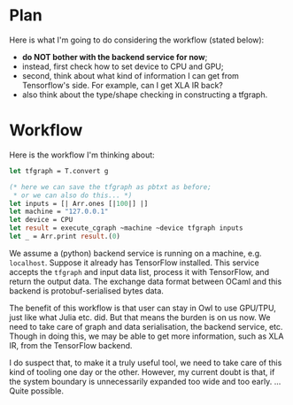 # Plan

Here is what I'm going to do considering the workflow (stated below):
- **do NOT bother with the backend service for now**;
- instead, first check how to set device to CPU and GPU;
- second, think about what kind of information I can get from Tensorflow's side. For example, can I get XLA IR back?
- also think about the type/shape checking in constructing a tfgraph.


# Workflow

Here is the workflow I'm thinking about:

```ocaml
let tfgraph = T.convert g

(* here we can save the tfgraph as pbtxt as before;
 * or we can also do this... *)
let inputs = [| Arr.ones [|100|] |]
let machine = "127.0.0.1"
let device = CPU
let result = execute_cgraph ~machine ~device tfgraph inputs
let _ = Arr.print result.(0)
```

We assume a (python) backend service is running on a machine, e.g. `localhost`.
Suppose it already has TensorFlow installed.
This service accepts the `tfgraph` and input data list, process it with TensorFlow, and return the output data.
The exchange data format between OCaml and this backend is protobuf-serialised bytes data.

The benefit of this workflow is that user can stay in Owl to use GPU/TPU, just like what Julia etc. did.
But that means the burden is on us now. We need to take care of graph and data serialisation, the backend service, etc.
Though in doing this, we may be able to get more information, such as XLA IR, from the TensorFlow backend.

I do suspect that, to make it a truly useful tool, we need to take care of this kind of tooling one day or the other.
However, my current doubt is that, if the system boundary is unnecessarily expanded too wide and too early.
... Quite possible.
